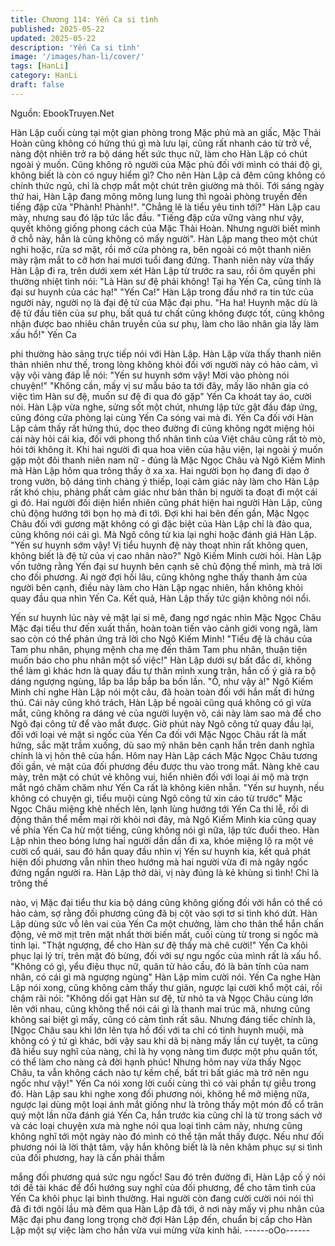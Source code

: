 ```yaml
---
title: Chương 114: Yến Ca si tình
published: 2025-05-22
updated: 2025-05-22
description: 'Yến Ca si tình'
image: '/images/han-li/cover/'
tags: [HanLi]
category: HanLi
draft: false
---
```


Nguồn: EbookTruyen.Net

Hàn Lập cuối cùng tại một gian phòng trong Mặc phủ mà an giấc,
Mặc Thải Hoàn cũng không có hứng thú gì mà lưu lại, cũng rất
nhanh cáo từ trở về, nàng đột nhiên trở ra bộ dáng hết sức thục
nữ, làm cho Hàn Lập có chút ngoài ý muốn.
Cũng không rõ người của Mặc phủ đối với mình có thái độ gì,
không biết là còn có nguy hiểm gì? Cho nên Hàn Lập cả đêm
cũng không có chính thức ngủ, chỉ là chợp mắt một chút trên
giường mà thôi.
Tới sáng ngày thứ hai, Hàn Lập đang mông mông lung lung thì
ngoài phòng truyền đến tiếng đập cửa "Phành! Phành!".
"Chẳng lẽ là tiểu yêu tinh tới?" Hàn Lập cau mày, nhưng sau đó
lập tức lắc đầu. "Tiếng đập cửa vững vàng như vậy, quyết không
giống phong cách của Mặc Thải Hoàn. Nhưng người biết mình ở
chỗ này, hẳn là cũng không có mấy người".
Hàn Lập mang theo một chút nghi hoặc, rửa sơ mặt, rồi mở cửa
phòng ra, bên ngoài có một thanh niên mày rậm mắt to cỡ hơn
hai mươi tuổi đang đứng.
Thanh niên này vừa thấy Hàn Lập đi ra, trên dưới xem xét Hàn
Lập từ trước ra sau, rồi ôm quyền phi thường nhiệt tình nói: "Là
Hàn sư đệ phải không! Tại hạ Yến Ca, cũng tính là đại sư huynh
của các hạ!"
"Yến Ca!" Hàn Lập trong đầu nhớ ra tin tức của người này, người
nọ là đại đệ tử của Mặc đại phu.
"Ha ha! Huynh mặc dù là đệ tử đầu tiên của sư phụ, bất quá tư
chất cũng không được tốt, cũng không nhận được bao nhiêu chân
truyền của sư phụ, làm cho lão nhân gia lấy làm xấu hổ!" Yến Ca

phi thường hào sảng trực tiếp nói với Hàn Lập.
Hàn Lập vừa thấy thanh niên thản nhiên như thế, trong lòng
không khỏi đối với người này có hảo cảm, vì vậy vội vàng đáp lễ
nói: "Yến sư huynh sớm vậy! Mời vào phòng nói chuyện!"
"Không cần, mấy vị sư mẫu bảo ta tới đây, mấy lão nhân gia có
việc tìm Hàn sư đệ, muốn sư đệ đi qua đó gặp" Yến Ca khoát tay
áo, cười nói.
Hàn Lập vừa nghe, sửng sốt một chút, nhưng lập tức gật đầu đáp
ứng, cũng đóng cửa phòng lại cùng Yến Ca sóng vai mà đi.
Yến Ca đối với Hàn Lập cảm thấy rất hứng thú, dọc theo đường
đi cũng không ngớt miệng hỏi cái này hỏi cái kia, đối với phong
thổ nhân tình của Việt châu cũng rất tò mò, hỏi tới không ít.
Khi hai người đi qua hoa viên của hậu viện, lại ngoài ý muốn gặp
một đôi thanh niên nam nữ - đúng là Mặc Ngọc Châu và Ngô
Kiếm Minh mà Hàn Lập hôm qua trông thấy ở xa xa. Hai người
bọn họ đang đi dạo ở trong vườn, bộ dáng tình chàng ý thiếp, loại
cảm giác này làm cho Hàn Lập rất khó chịu, phảng phất cảm giác
như bản thân bị người ta đoạt đi một cái gì đó.
Hai người đối diện hiển nhiên cũng phát hiện hai người Hàn Lập,
cũng chủ động hướng tới bọn họ mà đi tới. Đợi khi hai bên đến
gần, Mặc Ngọc Châu đối với gương mặt không có gì đặc biệt của
Hàn Lập chỉ là đảo qua, cũng không nói cái gì. Mà Ngô công tử
kia lại nghi hoặc đánh giá Hàn Lập.
"Yến sư huynh sớm vậy! Vị tiểu huynh đệ này thoạt nhìn rất
không quen, không biết là đệ tử của vị cao nhân nào?" Ngô Kiếm
Minh cười hỏi.
Hàn Lập vốn tưởng rằng Yến đại sư huynh bên cạnh sẽ chủ động
thế mình, mà trả lời cho đối phương. Ai ngờ đợi hồi lâu, cũng
không nghe thấy thanh âm của người bên cạnh, điều này làm cho
Hàn Lập ngạc nhiên, hắn không khỏi quay đầu qua nhìn Yến Ca.
Kết quả, Hàn Lập thấy tức giận không nói nổi.

Yến sư huynh lúc này vẻ mặt lại si mê, đang ngơ ngác nhìn Mặc
Ngọc Châu Mặc đại tiểu thư đến xuất thần, hoàn toàn tiến vào
cảnh giới vong ngã, làm sao còn có thể phản ứng trả lời cho Ngô
Kiếm Minh!
"Tiểu đệ là cháu của Tam phu nhân, phụng mệnh cha mẹ đến
thăm Tam phu nhân, thuận tiện muốn báo cho phu nhân một số
việc!" Hàn Lập dưới sự bất đắc dĩ, không thể làm gì khác hơn là
quay đầu tự thân mình xung trận, hắn cố ý giả ra bộ dáng ngượng
ngùng, lắp ba lắp bắp ba bốn lần.
"Ồ, như vậy à!" Ngô Kiếm Minh chỉ nghe Hàn Lập nói một câu, đã
hoàn toàn đối với hắn mất đi hứng thú. Cái này cũng khó trách,
Hàn Lập bề ngoài cũng quá không có gì vừa mắt, cũng không ra
dáng vẻ của người luyện võ, cái này làm sao mà để cho Ngô đại
công tử để vào mắt được.
Giờ phút này Ngô công tử quay đầu lại, đối với loại vẻ mặt si ngốc
của Yến Ca đối với Mặc Ngọc Châu rất là mất hứng, sắc mặt trầm
xuống, dù sao mỹ nhân bên cạnh hắn trên danh nghĩa chính là vị
hôn thê của hắn.
Hôm nay Hàn Lập cách Mặc Ngọc Châu tương đối gần, vẻ mặt
của đối phương đều được thu vào trong mắt. Nàng khẽ cau mày,
trên mặt có chút vẻ không vui, hiển nhiên đối với loại ái mộ mà
trợn mắt ngó chăm chăm như Yến Ca rất là không kiên nhẫn.
"Yến sư huynh, nếu không có chuyện gì, tiểu muội cùng Ngô công
tử xin cáo từ trước" Mặc Ngọc Châu miệng khẻ nhếch lên, lạnh
lùng hướng tới Yến Ca thi lễ, rồi di động thân thể mềm mại rời
khỏi nơi đây, mà Ngô Kiếm Minh kia cũng quay về phía Yến Ca
hừ một tiếng, cũng không nói gì nữa, lập tức đuổi theo.
Hàn Lập nhìn theo bóng lưng hai người dần dần đi xa, khóe
miệng lộ ra một vẻ cười cổ quái, sau đó hắn quay đầu nhìn vị Yến
sư huynh kia, kết quả phát hiện đối phương vẫn nhìn theo hướng
mà hai người vừa đi mà ngây ngốc đứng ngẩn người ra.
Hàn Lập thở dài, vị này đúng là kẻ khùng si tình! Chỉ là trông thế

nào, vị Mặc đại tiểu thư kia bộ dáng cũng không giống đối với hắn
có thể có hảo cảm, sợ rằng đối phương cũng đã bị cột vào sợi tơ
si tình khó dứt.
Hàn Lập dùng sức vỗ lên vai của Yến Ca một chưởng, làm cho
thân thể hắn chấn động, vẻ mờ mịt trên mặt nhất thời biến mất,
cuối cùng từ trong si ngốc mà tỉnh lại.
"Thật ngượng, để cho Hàn sư đệ thấy mà chê cười!" Yến Ca khôi
phục lại lý trí, trên mặt đỏ bừng, đối với sự ngu ngốc của mình rất
là xấu hổ.
"Không có gì, yểu điệu thục nữ, quân tử hảo cầu, đó là bản tính
của nam nhân, có cái gì mà ngượng ngùng" Hàn Lập mỉm cười
nói.
Yến Ca nghe Hàn Lập nói xong, cũng không cảm thấy thư giãn,
ngược lại cười khổ một cái, rồi chậm rãi nói:
"Không dối gạt Hàn sư đệ, từ nhỏ ta và Ngọc Châu cùng lớn lên
với nhau, cũng không thể nói cái gì là thanh mai trúc mã, nhưng
cũng không sai biệt gì mấy, cũng có cảm tình rất sâu. Nhưng
đáng tiếc chính là, [Ngọc Châu sau khi lớn lên tựa hồ đối với ta
chỉ có tình huynh muội, mà không có ý tứ gì khác, bởi vậy sau khi
dã bị nàng mấy lần cự tuyệt, ta cũng đã hiểu suy nghĩ của nàng,
chỉ là hy vọng nàng tìm được một phu quân tốt, có thể làm cho
nàng cả đời hạnh phúc! Nhưng hôm nay vừa thấy Ngọc Châu, ta
vẫn không cách nào tự kềm chế, bất tri bất giác mà trở nên ngu
ngốc như vậy!" Yến Ca nói xong lời cuối cùng thì có vài phần tự
giễu trong đó.
Hàn Lập sau khi nghe xong đối phương nói, không hề mở miệng
nữa, ngược lại dùng một loại ánh mắt giống như là trông thấy một
món đồ cổ trân quý một lần nữa đánh giá Yến Ca, hắn trước kia
cũng chỉ là từ trong sách vở và các loại chuyện xưa mà nghe nói
qua loại tình cảm này, nhưng cũng không nghĩ tới một ngày nào
đó mình có thể tận mắt thấy được.
Nếu như đối phương nói là lời thật tâm, vậy hắn không biết là là
nên khâm phục sự si tình của đối phương, hay là cần phải thầm

mắng đối phương quá sức ngu ngốc!
Sau đó trên đường đi, Hàn Lập cố ý nói tới đề tài khác để đổi
hướng suy nghĩ của đối phương, để cho tâm tình của Yến Ca
khôi phục lại bình thường. Hai người còn đang cười cười nói nói
thì đã đi tới ngôi lầu mà đêm qua Hàn Lập đã tới, ở nơi này mấy
vị phu nhân của Mặc đại phu đang long trọng chờ đợi Hàn Lập
đến, chuẩn bị cấp cho Hàn Lập một sự việc làm cho hắn vừa vui
mừng vừa kinh hãi.
------oOo------

